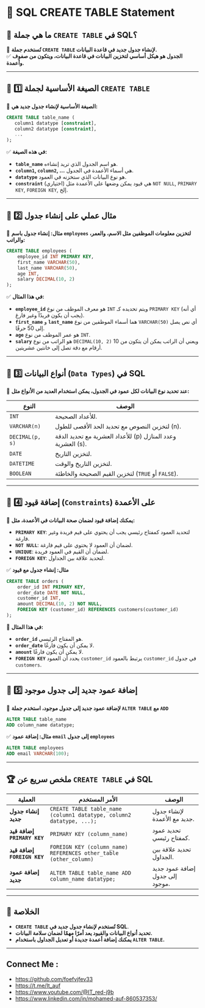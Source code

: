 # 📌 **SQL CREATE TABLE Statement**

## 🔹 **ما هي جملة `CREATE TABLE` في SQL؟**

🚀 **تُستخدم جملة `CREATE TABLE` لإنشاء جدول جديد في قاعدة البيانات.**  
✅ **الجدول هو هيكل أساسي لتخزين البيانات في قاعدة البيانات، ويتكون من صفوف وأعمدة.**

---

## 🔹 **1️⃣ الصيغة الأساسية لجملة `CREATE TABLE`**

📌 **الصيغة الأساسية لإنشاء جدول جديد هي:**

```sql
CREATE TABLE table_name (
   column1 datatype [constraint],
   column2 datatype [constraint],
   ...
);
```

✅ **في هذه الصيغة:**

- **`table_name`** هو اسم الجدول الذي تريد إنشاءه.
- **`column1`, `column2`, ...** هي أسماء الأعمدة في الجدول.
- **`datatype`** هو نوع البيانات الذي ستخزنه في العمود.
- **`constraint`** (اختياري) هي قيود يمكن وضعها على الأعمدة مثل `NOT NULL`, `PRIMARY KEY`, `FOREIGN KEY`, إلخ.

---

## 🔹 **2️⃣ مثال عملي على إنشاء جدول**

📌 **مثال: إنشاء جدول باسم `employees` لتخزين معلومات الموظفين مثل الاسم، والعمر، والراتب:**

```sql
CREATE TABLE employees (
    employee_id INT PRIMARY KEY,
    first_name VARCHAR(50),
    last_name VARCHAR(50),
    age INT,
    salary DECIMAL(10, 2)
);
```

✅ **في هذا المثال:**

- **`employee_id`** هو معرف الموظف من نوع `INT` ويتم تحديده كـ `PRIMARY KEY` (أي أنه يجب أن يكون فريدًا وغير فارغ).
- **`first_name`** و **`last_name`** هما أسماء الموظفين من نوع `VARCHAR(50)` أي نص يصل إلى 50 حرفًا.
- **`age`** هو عمر الموظف من نوع `INT`.
- **`salary`** هو الراتب من نوع `DECIMAL(10, 2)` ويعني أن الراتب يمكن أن يتكون من 10 أرقام مع دقة تصل إلى خانتين عشريتين.

---

## 🔹 **3️⃣ أنواع البيانات (`Data Types`) في SQL**

📌 **عند تحديد نوع البيانات لكل عمود في الجدول، يمكن استخدام العديد من الأنواع مثل:**

|**النوع**|**الوصف**|
|---|---|
|`INT`|للأعداد الصحيحة.|
|`VARCHAR(n)`|لتخزين النصوص مع تحديد الحد الأقصى للطول (n).|
|`DECIMAL(p, s)`|للأعداد العشرية مع تحديد الدقة (p) وعدد المنازل العشرية (s).|
|`DATE`|لتخزين التاريخ.|
|`DATETIME`|لتخزين التاريخ والوقت.|
|`BOOLEAN`|لتخزين القيم الصحيحة والخاطئة (`TRUE` أو `FALSE`).|

---

## 🔹 **4️⃣ إضافة قيود (`Constraints`) على الأعمدة**

📌 **يمكنك إضافة قيود لضمان صحة البيانات في الأعمدة، مثل:**

- **`PRIMARY KEY`**: لتحديد العمود كمفتاح رئيسي يجب أن يحتوي على قيم فريدة وغير فارغة.
- **`NOT NULL`**: لضمان أن العمود لا يحتوي على قيم فارغة.
- **`UNIQUE`**: لضمان أن القيم في العمود فريدة.
- **`FOREIGN KEY`**: لتحديد علاقة بين الجداول.

✅ **مثال: إنشاء جدول مع قيود**

```sql
CREATE TABLE orders (
    order_id INT PRIMARY KEY,
    order_date DATE NOT NULL,
    customer_id INT,
    amount DECIMAL(10, 2) NOT NULL,
    FOREIGN KEY (customer_id) REFERENCES customers(customer_id)
);
```

🔹 **في هذا المثال:**

- **`order_id`** هو المفتاح الرئيسي.
- **`order_date`** لا يمكن أن يكون فارغًا.
- **`amount`** لا يمكن أن يكون فارغًا.
- **`FOREIGN KEY`** يحدد أن العمود `customer_id` يرتبط بالعمود `customer_id` في جدول `customers`.

---

## 🔹 **5️⃣ إضافة عمود جديد إلى جدول موجود**

📌 **لإضافة عمود جديد إلى جدول موجود، استخدم جملة `ALTER TABLE` مع `ADD`**

```sql
ALTER TABLE table_name  
ADD column_name datatype;
```

✅ **مثال: إضافة عمود `email` إلى جدول `employees`**

```sql
ALTER TABLE employees  
ADD email VARCHAR(100);
```

---

## 🏆 **ملخص سريع عن `CREATE TABLE` في SQL**

|العملية|الأمر المستخدم|الوصف|
|---|---|---|
|**إنشاء جدول جديد**|`CREATE TABLE table_name (column1 datatype, column2 datatype, ...);`|لإنشاء جدول جديد مع الأعمدة.|
|**إضافة قيد `PRIMARY KEY`**|`PRIMARY KEY (column_name)`|تحديد عمود كمفتاح رئيسي.|
|**إضافة قيد `FOREIGN KEY`**|`FOREIGN KEY (column_name) REFERENCES other_table (other_column)`|تحديد علاقة بين الجداول.|
|**إضافة عمود جديد**|`ALTER TABLE table_name ADD column_name datatype;`|إضافة عمود جديد إلى جدول موجود.|

---

## 🎯 **الخلاصة**

- **`CREATE TABLE` تُستخدم لإنشاء جدول جديد في SQL**.
- **تحديد أنواع البيانات والقيود يعد أمرًا مهمًا لضمان سلامة البيانات.**
- **يمكنك إضافة أعمدة جديدة أو تعديل الجداول باستخدام `ALTER TABLE`.**

---


## Connect Me :

- https://github.com/foefvjfev33
- https://t.me/It_auf
- https://www.youtube.com/@IT_red-j9b
- https://www.linkedin.com/in/mohamed-auf-860537353/